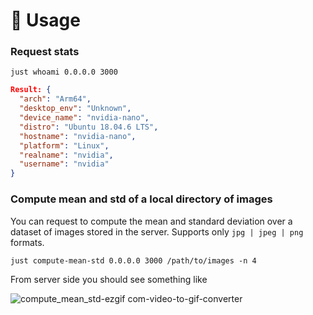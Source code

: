 # 💊 Usage

### Request stats

```
just whoami 0.0.0.0 3000
```

```json
Result: {
  "arch": "Arm64",
  "desktop_env": "Unknown",
  "device_name": "nvidia-nano",
  "distro": "Ubuntu 18.04.6 LTS",
  "hostname": "nvidia-nano",
  "platform": "Linux",
  "realname": "nvidia",
  "username": "nvidia"
}
```

### Compute mean and std of a local directory of images

You can request to compute the mean and standard deviation over a dataset of images stored in the server. Supports only `jpg | jpeg | png`  formats.

```
just compute-mean-std 0.0.0.0 3000 /path/to/images -n 4
```

From server side you should see something like

![compute\_mean\_std-ezgif com-video-to-gif-converter](https://github.com/user-attachments/assets/22b35c6d-2a97-418c-a6f1-dbc131cf5bdb)
